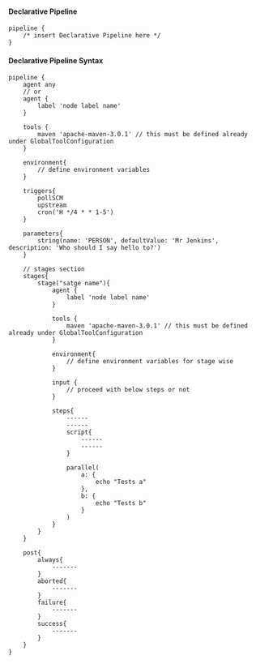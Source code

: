 #### Declarative Pipeline

    pipeline {
        /* insert Declarative Pipeline here */
    }
    
#### Declarative Pipeline Syntax

    pipeline {
        agent any
        // or
        agent {
            label 'node label name'
        }
        
        tools {
            maven 'apache-maven-3.0.1' // this must be defined already under GlobalToolConfiguration
        }
        
        environment{
            // define environment variables
        }
        
        triggers{
            pollSCM
            upstream
            cron('H */4 * * 1-5')
        }
        
        parameters{
            string(name: 'PERSON', defaultValue: 'Mr Jenkins', description: 'Who should I say hello to?')
        }
        
        // stages section
        stages{
            stage("satge name"){
                agent {
                    label 'node label name'
                }
                
                tools {
                    maven 'apache-maven-3.0.1' // this must be defined already under GlobalToolConfiguration
                }
                
                environment{
                    // define environment variables for stage wise
                }
                
                input {
                    // proceed with below steps or not
                }
            
                steps{
                    ------
                    ------
                    script{
                        ------
                        ------
                    }
                    
                    parallel(
                        a: {
                            echo "Tests a"
                        },
                        b: {
                            echo "Tests b"
                        }
                    )
                }
            }
        }
        
        post{
            always{
                -------
            }
            aborted{
                -------
            }
            failure{
                -------
            }
            success{
                -------
            }
        }
    }

